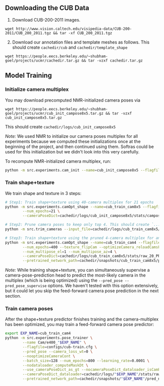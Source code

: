 ## Downloading the CUB Data
1. Download CUB-200-2011 images.

```
wget http://www.vision.caltech.edu/visipedia-data/CUB-200-2011/CUB_200_2011.tgz && tar -xf CUB_200_2011.tgz
```

2. Download our annotation files and template meshes as follows. This should create `cachedir/cub` and `cachedir/template_shape`
```
wget https://people.eecs.berkeley.edu/~shubham-goel/projects/ucmr/cachedir.tar.gz && tar -vzxf cachedir.tar.gz
```

## Model Training
### Initialize camera multiplex
You may download precomputed NMR-initialized camera poses via
```
wget https://people.eecs.berkeley.edu/~shubham-goel/projects/ucmr/cub_init_campose8x5.tar.gz && tar -vzxf cub_init_campose8x5.tar.gz
```
This should create `cachedir/logs/cub_init_campose8x5`

*Note:* We used NMR to initialize our camera poses multiplex for all experiments because we computed these initializations once at the beginning of the project, and then continued using them. Softras could be used for this initialization but we didn't look into this very carefully.

To recompute NMR-initialized camera multiplex, run:
```bash
python -m src.experiments.cam_init --name=cub_init_campose8x5 --flagfile=configs/cub-init.cfg
```

### Train shape+texture
We train shape and texture in 3 steps:
```bash
# Step1: Train shape+texture using 40-camera multiplex for 21 epochs
python -m src.experiments.camOpt_shape --name=cub_train_cam8x5 --flagfile=configs/cub-train.cfg \
        --num_epochs=21 \
        --cameraPoseDict=cachedir/logs/cub_init_campose8x5/stats/campose_0.npz

# Step2: Prune camera poses to keep only top 4. This should create `.../raw_20_PRUNE4.npz`
python -m src.trim_cameras --input_file=cachedir/logs/cub_train_cam8x5/stats/raw_20.npz --topK=4 --noflipZ

# Step3: Train shape+texture using the pruned 4-camera multiplex for another 400 epochs
python -m src.experiments.camOpt_shape --name=cub_train_cam4 --flagfile=configs/cub-train.cfg \
        --num_epochs=400 --texture_flipCam --optimizeCamera_reloadCamsFromDict \
        --num_multipose_el=1 --num_multipose_az=4 \
        --cameraPoseDict=cachedir/logs/cub_train_cam8x5/stats/raw_20_PRUNE4.npz \
        --pretrained_network_path=cachedir/snapshots/cub_train_cam8x5/pred_net_20.pth
```

*Note:* While training shape+texture, you can simultaneously supervise a camera-pose-prediction head to predict the most-likely camera in the multiplex (which is being optimized) using the `--pred_pose --pred_pose_supervise` options. We haven't tested with this option extensively, but it could let you skip the feed-forward camera pose prediction in the next section.

### Train camera poses
After the shape+texture predictor finishes training and the camera-multiplex has been optimized, you may train a feed-forward camera pose predictor:
```bash
export EXP_NAME=cub_train_cam4
python -m src.experiments.pose_trainer \
        --name Cam/e400_"$EXP_NAME" \
        --flagfile=configs/cub-train.cfg \
        --pred_pose --camera_loss_wt=0 \
        --nooptimizeCameraCont \
        --batch_size=128 --num_epochs=800 --learning_rate=0.0001 \
        --nodataloader_computeMaskDt \
        --use_cameraPoseDict_as_gt --nocameraPoseDict_dataloader_isCamPose \
        --cameraPoseDict_dataloader=cachedir/logs/"$EXP_NAME"/stats/raw_399.npz \
        --pretrained_network_path=cachedir/snapshots/"$EXP_NAME"/pred_net_400.pth
```
